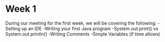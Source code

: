# Week 1

During our meeting for the first week, we will be covering the following:
-Setting up an IDE
-Writing your first Java program
-System.out.print() vs System.out.println()
-Writing Comments
-Simple Variables (if time allows)
